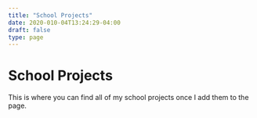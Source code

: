 ```yaml
---
title: "School Projects"
date: 2020-010-04T13:24:29-04:00
draft: false
type: page
---
```


# School Projects

This is where you can find all of my school projects once I add them to the page.

